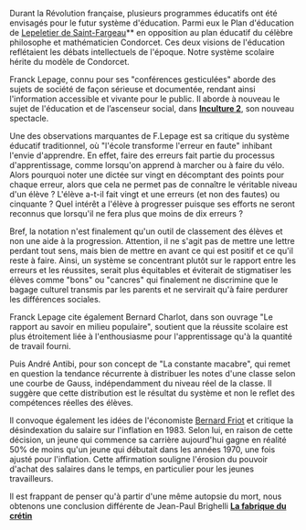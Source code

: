 Durant la Révolution française, plusieurs programmes éducatifs ont été envisagés pour le futur système d'éducation. Parmi eux le Plan d'éducation de [Lepeletier de Saint-Fargeau](https://www.amis-robespierre.org/Le-Plan-d-Education-de-Lepeletier)** en opposition au plan éducatif du célèbre philosophe et mathématicien Condorcet. Ces deux visions de l'éducation reflétaient les débats intellectuels de l'époque. Notre système scolaire hérite du modèle de Condorcet. 

Franck Lepage, connu pour ses "conférences gesticulées" aborde des sujets de société de façon sérieuse et documentée, rendant ainsi l'information accessible et vivante pour le public. Il aborde à nouveau le sujet de l'éducation et de l’ascenseur social, dans [**Inculture 2**](https://youtu.be/WXFgNutNTN8), son nouveau spectacle.

Une des observations marquantes de F.Lepage est sa critique du système éducatif traditionnel, où "l'école transforme l'erreur en faute" inhibant l'envie d'apprendre. En effet, faire des erreurs fait partie du processus d'apprentissage, comme lorsqu'on apprend à marcher ou à faire du vélo. Alors pourquoi noter une dictée sur vingt en décomptant des points pour chaque erreur, alors que cela ne permet pas de connaître le véritable niveau d'un élève ? L'élève a-t-il fait vingt et une erreurs (et non des fautes) ou cinquante ? Quel intérêt a l'élève à progresser puisque ses efforts ne seront reconnus que lorsqu'il ne fera plus que moins de dix erreurs ?

Bref, la notation n'est finalement qu'un outil de classement des élèves et non une aide à la progression. Attention, il ne s'agit pas de mettre une lettre perdant tout sens, mais bien de mettre en avant ce qui est positif et ce qu'il reste à faire. Ainsi, un système se concentrant plutôt sur le rapport entre les erreurs et les réussites, serait plus équitables et éviterait de stigmatiser les élèves comme "bons" ou "cancres" qui finalement ne discrimine que le bagage culturel transmis par les parents et ne servirait qu'à faire perdurer les différences sociales.

Franck Lepage cite également Bernard Charlot, dans son ouvrage "Le rapport au savoir en milieu populaire", soutient que la réussite scolaire est plus étroitement liée à l'enthousiasme pour l'apprentissage qu'à la quantité de travail fourni.

Puis André Antibi, pour son concept de "La constante macabre", qui remet en question la tendance récurrente à distribuer les notes d'une classe selon une courbe de Gauss, indépendamment du niveau réel de la classe. Il suggère que cette distribution est le résultat du système et non le reflet des compétences réelles des élèves.

Il convoque également les idées de l'économiste [Bernard Friot](https://youtu.be/l-BJ4UtzLBg) et critique la désindexation du salaire sur l'inflation en 1983. Selon lui, en raison de cette décision, un jeune qui commence sa carrière aujourd'hui gagne en réalité 50% de moins qu'un jeune qui débutait dans les années 1970, une fois ajusté pour l'inflation. Cette affirmation souligne l'érosion du pouvoir d'achat des salaires dans le temps, en particulier pour les jeunes travailleurs.

Il est frappant de penser qu'à partir d'une même autopsie du mort, nous obtenons une conclusion différente de Jean-Paul Brighelli [**La fabrique du crétin**](https://youtu.be/H8p-7N_DNVk)